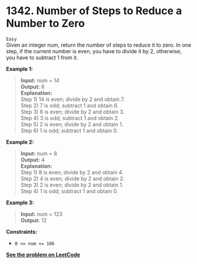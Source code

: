 # 1342. Number of Steps to Reduce a Number to Zero

`Easy` <br />
Given an integer num, return the number of steps to reduce it to zero.
In one step, if the current number is even, you have to divide it by 2, otherwise, you have to subtract 1 from it.

**Example 1:**

> **Input:** num = 14 <br />
> **Output:** 6 <br />
> **Explanation:** <br />
> Step 1) 14 is even; divide by 2 and obtain 7. <br />
> Step 2) 7 is odd; subtract 1 and obtain 6. <br />
> Step 3) 6 is even; divide by 2 and obtain 3. <br />
> Step 4) 3 is odd; subtract 1 and obtain 2. <br />
> Step 5) 2 is even; divide by 2 and obtain 1. <br />
> Step 6) 1 is odd; subtract 1 and obtain 0.

**Example 2:**

> **Input:** num = 8 <br />
> **Output:** 4 <br />
> **Explanation:** <br />
> Step 1) 8 is even; divide by 2 and obtain 4. <br />
> Step 2) 4 is even; divide by 2 and obtain 2. <br />
> Step 3) 2 is even; divide by 2 and obtain 1. <br />
> Step 4) 1 is odd; subtract 1 and obtain 0.

**Example 3:**

> **Input:** num = 123 <br />
> **Output:** 12 <br />

**Constraints:**

- `0 <= num <= 106`

[**See the problem on LeetCode**](https://leetcode.com/problems/number-of-steps-to-reduce-a-number-to-zero/)
